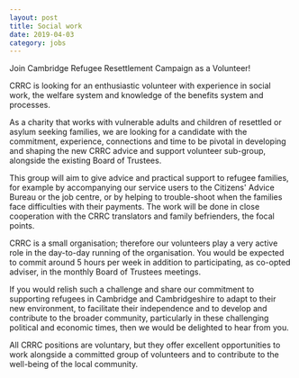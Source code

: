 ```yaml
---
layout: post
title: Social work
date: 2019-04-03
category: jobs
---
```


Join Cambridge Refugee Resettlement Campaign as a Volunteer!

CRRC is looking for an enthusiastic volunteer with experience in social work, the welfare system and knowledge of the benefits system and processes.

As a charity that works with vulnerable adults and children of resettled or asylum seeking families, we are looking for a candidate with the commitment, experience, connections and time to be pivotal in developing and shaping the new CRRC advice and support volunteer sub-group, alongside the existing Board of Trustees.

This group will aim to give advice and practical support to refugee families, for example by accompanying our service users to the Citizens' Advice Bureau or the job centre, or by helping to trouble-shoot when the families face difficulties with their payments. The work will be done in close cooperation with the CRRC translators and family befrienders, the focal points.

CRRC is a small organisation; therefore our volunteers play a very active role in the day-to-day running of the organisation. You would be expected to commit around 5 hours per week in addition to participating, as co-opted adviser, in the monthly Board of Trustees meetings.

If you would relish such a challenge and share our commitment to supporting refugees in Cambridge and Cambridgeshire to adapt to their new environment, to facilitate their independence and to develop and contribute to the broader community, particularly in these challenging political and economic times, then we would be delighted to hear from you.

All CRRC positions are voluntary, but they offer excellent opportunities to work alongside a committed group of volunteers and to contribute to the well-being of the local community.
